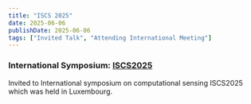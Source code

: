 ```yaml
---
title: "ISCS 2025"
date: 2025-06-06
publishDate: 2025-06-06
tags: ["Invited Talk", "Attending International Meeting"]
---
```


### International Symposium: <a href="https://www.iscs2025.com/" target="_blank" rel="noopener">ISCS2025</a>

Invited to International symposium on computational sensing ISCS2025
which was held in Luxembourg.
